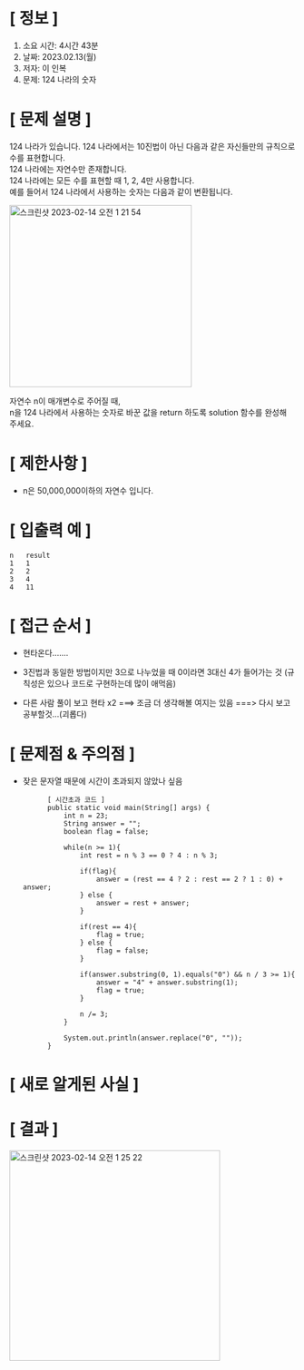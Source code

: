# **[ 정보 ]**
1. 소요 시간: 4시간 43분
2. 날짜: 2023.02.13(월)
3. 저자: 이 인복
4. 문제: 124 나라의 숫자

# **[ 문제 설명 ]**
124 나라가 있습니다. 124 나라에서는 10진법이 아닌 다음과 같은 자신들만의 규칙으로 수를 표현합니다.   
124 나라에는 자연수만 존재합니다.   
124 나라에는 모든 수를 표현할 때 1, 2, 4만 사용합니다.   
예를 들어서 124 나라에서 사용하는 숫자는 다음과 같이 변환됩니다.

<img width="321" alt="스크린샷 2023-02-14 오전 1 21 54" src="https://user-images.githubusercontent.com/59809278/218514639-7075fa9a-1ff4-456b-b77f-825da2759041.png">

자연수 n이 매개변수로 주어질 때,   
n을 124 나라에서 사용하는 숫자로 바꾼 값을 return 하도록 solution 함수를 완성해 주세요.

# **[ 제한사항 ]**
- n은 50,000,000이하의 자연수 입니다.

# **[ 입출력 예 ]**
    n	result
    1	1
    2	2
    3	4
    4	11

# **[ 접근 순서 ]**
- 현타온다.......

- 3진법과 동일한 방법이지만 3으로 나누었을 때 0이라면 3대신 4가 들어가는 것 (규칙성은 있으나 코드로 구현하는데 많이 애먹음)

- 다른 사람 풀이 보고 현타 x2 ===> 조금 더 생각해볼 여지는 있음 ===> 다시 보고 공부할것...(괴롭다)

# **[ 문제점 & 주의점 ]**
- 잦은 문자열 때문에 시간이 초과되지 않았나 싶음


            [ 시간초과 코드 ]
            public static void main(String[] args) {
                int n = 23;
                String answer = "";
                boolean flag = false;
            
                while(n >= 1){
                    int rest = n % 3 == 0 ? 4 : n % 3;
        
                    if(flag){
                        answer = (rest == 4 ? 2 : rest == 2 ? 1 : 0) + answer;
                    } else {
                        answer = rest + answer;
                    }
        
                    if(rest == 4){
                        flag = true;
                    } else {
                        flag = false;
                    }
        
                    if(answer.substring(0, 1).equals("0") && n / 3 >= 1){
                        answer = "4" + answer.substring(1);
                        flag = true;
                    }
        
                    n /= 3;
                }
        
                System.out.println(answer.replace("0", ""));
            }

# **[ 새로 알게된 사실 ]**

# **[ 결과 ]**
<img width="371" alt="스크린샷 2023-02-14 오전 1 25 22" src="https://user-images.githubusercontent.com/59809278/218514655-fc640af9-24d2-49bc-a520-0a78b2b4342b.png">

